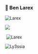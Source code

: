 ### 👋 Ben Larex

<p align="left"> <img src="https://komarev.com/ghpvc/?username=larexq&label=Profile%20views&color=0e75b6&style=flat" alt="Larex" /> </p>



<div align="left">
<a href="https://discord.com/users/752910734748549161" title="Discord"><img src="https://lanyard.cnrad.dev/api/752910734748549161"></a>
</div>


<p>&nbsp;<img align="center" src="https://github-readme-stats.vercel.app/api?username=larexq&show_icons=true&theme=dark&locale=tr" alt="Larex"/></p>

<p><img align="center" src="https://github-readme-streak-stats.herokuapp.com/?user=larexq&theme=dark&locale=tr" alt="Ly3ssia" /></p>
